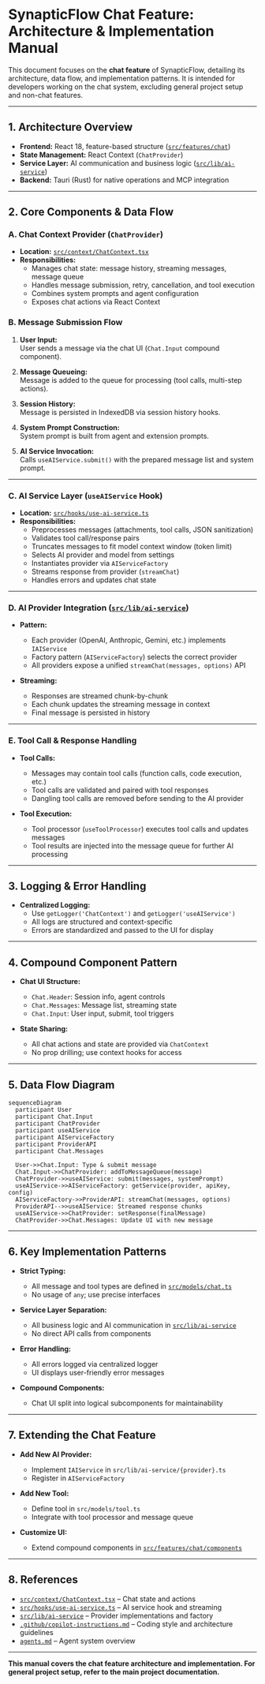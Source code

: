 # SynapticFlow Chat Feature: Architecture & Implementation Manual

This document focuses on the **chat feature** of SynapticFlow, detailing its architecture, data flow, and implementation patterns. It is intended for developers working on the chat system, excluding general project setup and non-chat features.

---

## 1. **Architecture Overview**

- **Frontend:** React 18, feature-based structure ([`src/features/chat`](src/features/chat))
- **State Management:** React Context (`ChatProvider`)
- **Service Layer:** AI communication and business logic ([`src/lib/ai-service`](src/lib/ai-service))
- **Backend:** Tauri (Rust) for native operations and MCP integration

---

## 2. **Core Components & Data Flow**

### **A. Chat Context Provider (`ChatProvider`)**

- **Location:** [`src/context/ChatContext.tsx`](src/context/ChatContext.tsx)
- **Responsibilities:**
  - Manages chat state: message history, streaming messages, message queue
  - Handles message submission, retry, cancellation, and tool execution
  - Combines system prompts and agent configuration
  - Exposes chat actions via React Context

### **B. Message Submission Flow**

1. **User Input:**  
   User sends a message via the chat UI (`Chat.Input` compound component).

2. **Message Queueing:**  
   Message is added to the queue for processing (tool calls, multi-step actions).

3. **Session History:**  
   Message is persisted in IndexedDB via session history hooks.

4. **System Prompt Construction:**  
   System prompt is built from agent and extension prompts.

5. **AI Service Invocation:**  
   Calls `useAIService.submit()` with the prepared message list and system prompt.

---

### **C. AI Service Layer (`useAIService` Hook)**

- **Location:** [`src/hooks/use-ai-service.ts`](src/hooks/use-ai-service.ts)
- **Responsibilities:**
  - Preprocesses messages (attachments, tool calls, JSON sanitization)
  - Validates tool call/response pairs
  - Truncates messages to fit model context window (token limit)
  - Selects AI provider and model from settings
  - Instantiates provider via `AIServiceFactory`
  - Streams response from provider (`streamChat`)
  - Handles errors and updates chat state

---

### **D. AI Provider Integration ([`src/lib/ai-service`](src/lib/ai-service))**

- **Pattern:**
  - Each provider (OpenAI, Anthropic, Gemini, etc.) implements `IAIService`
  - Factory pattern (`AIServiceFactory`) selects the correct provider
  - All providers expose a unified `streamChat(messages, options)` API

- **Streaming:**
  - Responses are streamed chunk-by-chunk
  - Each chunk updates the streaming message in context
  - Final message is persisted in history

---

### **E. Tool Call & Response Handling**

- **Tool Calls:**
  - Messages may contain tool calls (function calls, code execution, etc.)
  - Tool calls are validated and paired with tool responses
  - Dangling tool calls are removed before sending to the AI provider

- **Tool Execution:**
  - Tool processor (`useToolProcessor`) executes tool calls and updates messages
  - Tool results are injected into the message queue for further AI processing

---

## 3. **Logging & Error Handling**

- **Centralized Logging:**
  - Use `getLogger('ChatContext')` and `getLogger('useAIService')`
  - All logs are structured and context-specific
  - Errors are standardized and passed to the UI for display

---

## 4. **Compound Component Pattern**

- **Chat UI Structure:**
  - `Chat.Header`: Session info, agent controls
  - `Chat.Messages`: Message list, streaming state
  - `Chat.Input`: User input, submit, tool triggers

- **State Sharing:**
  - All chat actions and state are provided via `ChatContext`
  - No prop drilling; use context hooks for access

---

## 5. **Data Flow Diagram**

```mermaid
sequenceDiagram
  participant User
  participant Chat.Input
  participant ChatProvider
  participant useAIService
  participant AIServiceFactory
  participant ProviderAPI
  participant Chat.Messages

  User->>Chat.Input: Type & submit message
  Chat.Input->>ChatProvider: addToMessageQueue(message)
  ChatProvider->>useAIService: submit(messages, systemPrompt)
  useAIService->>AIServiceFactory: getService(provider, apiKey, config)
  AIServiceFactory->>ProviderAPI: streamChat(messages, options)
  ProviderAPI-->>useAIService: Streamed response chunks
  useAIService->>ChatProvider: setResponse(finalMessage)
  ChatProvider->>Chat.Messages: Update UI with new message
```

---

## 6. **Key Implementation Patterns**

- **Strict Typing:**
  - All message and tool types are defined in [`src/models/chat.ts`](src/models/chat.ts)
  - No usage of `any`; use precise interfaces

- **Service Layer Separation:**
  - All business logic and AI communication in [`src/lib/ai-service`](src/lib/ai-service)
  - No direct API calls from components

- **Error Handling:**
  - All errors logged via centralized logger
  - UI displays user-friendly error messages

- **Compound Components:**
  - Chat UI split into logical subcomponents for maintainability

---

## 7. **Extending the Chat Feature**

- **Add New AI Provider:**
  - Implement `IAIService` in `src/lib/ai-service/{provider}.ts`
  - Register in `AIServiceFactory`

- **Add New Tool:**
  - Define tool in `src/models/tool.ts`
  - Integrate with tool processor and message queue

- **Customize UI:**
  - Extend compound components in [`src/features/chat/components`](src/features/chat/components)

---

## 8. **References**

- [`src/context/ChatContext.tsx`](src/context/ChatContext.tsx) – Chat state and actions
- [`src/hooks/use-ai-service.ts`](src/hooks/use-ai-service.ts) – AI service hook and streaming
- [`src/lib/ai-service`](src/lib/ai-service) – Provider implementations and factory
- [`.github/copilot-instructions.md`](.github/copilot-instructions.md) – Coding style and architecture guidelines
- [`agents.md`](agents.md) – Agent system overview

---

**This manual covers the chat feature architecture and implementation. For general project setup, refer to the main project documentation.**
